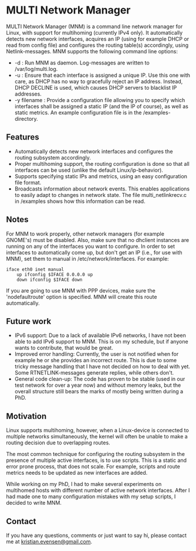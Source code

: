 MULTI Network Manager
=====================

MULTI Network Manager (MNM) is a command line network manager for Linux, with
support for multihoming (currently IPv4 only). It automatically detects new
network interfaces, acquires an IP (using for example DHCP or read from config
file) and configures the routing table(s) accordingly, using Netlink-messages.
MNM supports the following command line options:

* -d : Run MNM as daemon. Log-messages are written to /var/log/multi.log.
* -u : Ensure that each interface is assigned a unique IP. Use this one with
  care, as DHCP has no way to gracefully reject an IP address. Instead, DHCP
  DECLINE is used, which causes DHCP servers to blacklist IP addresses.
* -y filename : Provide a configuration file allowing you to specify which
  interfaces shall be assigned a static IP (and the IP of course), as well as 
  static metrics. An example configuration file is in the /examples-directory.

Features
--------
* Automatically detects new network interfaces and configures the routing
  subsystem accordingly.
* Proper multihoming support, the routing configuration is done so that all
  interfaces can be used (unlike the default Linux/ip-behavior).
* Supports specifying static IPs and metrics, using an easy configuration file
  format.
* Broadcasts information about network events. This enables applications to
  easily adapt to changes in network state. The file multi\_netlinkrecv.c in
  /examples shows how this information can be read.

Notes
-----
For MNM to work properly, other network managers (for example GNOME's) must be
disabled. Also, make sure that no dhclient instances are running on any of the
interfaces you want to configure. In order to set interfaces to automatically
come up, but don't get an IP (i.e., for use with MNM), set them to manual in
/etc/network/interfaces. For example:

    iface eth0 inet manual
        up ifconfig $IFACE 0.0.0.0 up
        down ifconfig $IFACE down

If you are going to use MNM with PPP devices, make sure the 'nodefaultroute'
option is specified. MNM will create this route automatically.

Future work
-----------
* IPv6 support: Due to a lack of available IPv6 networks, I have not been able
  to add IPv6 support to MNM. This is on my schedule, but if anyone wants to
  contribute, that would be great.
* Improved error handling: Currently, the user is not notified when for example
  he or she provides an incorrect route. This is due to some tricky message
  handling that I have not decided on how to deal with yet. Some
  RTNETLINK-messages generate replies, while others don't.
* General code clean-up: The code has proven to be stable (used in our test
  network for over a year now) and without memory leaks, but the overall
  structure still bears the marks of mostly being written during a PhD.

Motivation
----------
Linux supports multihoming, however, when a Linux-device is connected to
multiple networks simultaneously, the kernel will often be unable to make a
routing decision due to overlapping routes. 

The most common technique for configuring the routing subsystem in the presence
of multiple active interfaces, is to use scripts. This is a static and error
prone process, that does not scale. For example, scripts and route metrics needs
to be updated as new interfaces are added.

While working on my PhD, I had to make several experiments on multihomed hosts
with different number of active network interfaces. After I had made one to many
configuration mistakes with my setup scripts, I decided to write MNM.

Contact
-------

If you have any questions, comments or just want to say hi, please contact me at
kristian.evensen@gmail.com.
